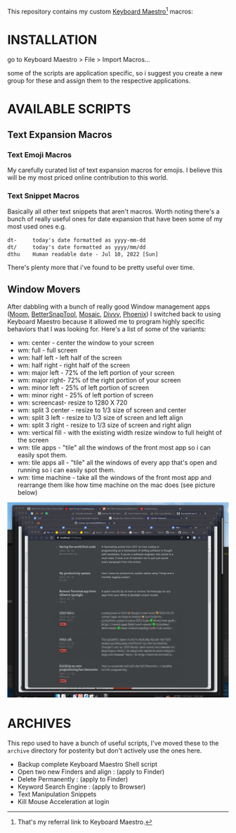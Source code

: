 This repository contains my custom [Keyboard Maestro](http://www.stairways.com/action/kmdiscount?REF6JZA)[^1] macros:

[^1]: That's my referral link to Keyboard Maestro.

# INSTALLATION

go to Keyboard Maestro > File > Import Macros...

some of the scripts are application specific, so i suggest you create a new group for these and assign them to the respective applications.

# AVAILABLE SCRIPTS

## Text Expansion Macros

### Text Emoji Macros

My carefully curated list of text expansion macros for emojis. I believe this will be my most priced online contribution to this world.

### Text Snippet Macros

Basically all other text snippets that aren't macros. Worth noting there's a bunch of really useful ones for date expansion that have been some of my most used ones e.g.

```
dt-     today's date formatted as yyyy-mm-dd
dt/     today's date formatted as yyyy/mm/dd
dthu    Human readable date - Jul 10, 2022 [Sun]
```

There's plenty more that i've found to be pretty useful over time.

## Window Movers

After dabbling with a bunch of really good Window management apps ([Moom](https://manytricks.com/moom/), [BetterSnapTool](https://folivora.ai/bettersnaptool), [Mosaic](https://www.lightpillar.com/mosaic.html), [Divvy](https://mizage.com/windivvy/), [Phoenix](https://github.com/kasper/phoenix)) I switched back to using Keyboard Maestro because it allowed me to program highly specific behaviors that I was looking for. Here's a list of some of the variants:

* wm: center - center the window to your screen
* wm: full - full screen
* wm: half left - left half of the screen
* wm: half right - right half of the screen
* wm: major left - 72% of the left portion of your screen
* wm: major right- 72% of the right portion of your screen
* wm: minor left - 25% of left portion of screen
* wm: minor right - 25% of left portion of screen
* wm: screencast- resize to 1280 X 720
* wm: split 3 center - resize to 1/3 size of screen and center
* wm: split 3 left - resize to 1/3 size of screen and left align
* wm: split 3 right - resize to 1/3 size of screen and right align
* wm: vertical fill - with the existing width resize window to full height of the screen
* wm: tile apps - "tile" all the windows of the front most app so i can easily spot them.
* wm: tile apps all - "tile" all the windows of every app that's open and running so i can easily spot them.
* wm: time machine - take all the windows of the front most app and rearrange them like how time machine on the mac does (see picture below)

![time machine screenshot](screenshots/time%20machine.jpeg)


# ARCHIVES

This repo used to have a bunch of useful scripts, I've moved these to the `archive` directory for posterity but don't actively use the ones here.

- Backup complete Keyboard Maestro Shell script
- Open two new Finders and align : (apply to Finder)
- Delete Permanently : (apply to Finder)
- Keyword Search Engine  : (apply to Browser)
- Text Manipulation Snippets
- Kill Mouse Acceleration at login